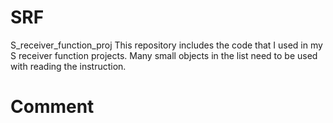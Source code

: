 # SRF
S_receiver_function_proj
This repository includes the code that I used in my S receiver function projects.
Many small objects in the list need to be used with reading the instruction.

Comment
========================================================================================
